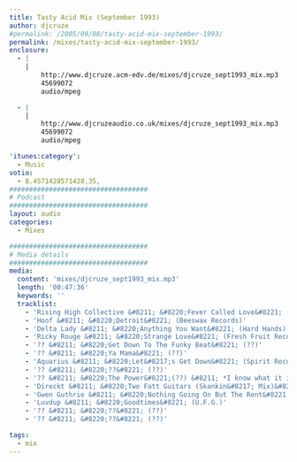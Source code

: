 ```yaml
---
title: Tasty Acid Mix (September 1993)
author: djcruze
#permalink: /2005/09/08/tasty-acid-mix-september-1993/
permalink: /mixes/tasty-acid-mix-september-1993/
enclosure:
  - |
    |
        http://www.djcruze.acm-edv.de/mixes/djcruze_sept1993_mix.mp3
        45699072
        audio/mpeg

  - |
    |
        http://www.djcruzeaudio.co.uk/mixes/djcruze_sept1993_mix.mp3
        45699072
        audio/mpeg

'itunes:category':
  - Music
votio:
  - 8.4571428571428,35,
###################################
# Podcast
###################################
layout: audio
categories:
  - Mixes

###################################
# Media details
###################################
media:
  content: 'mixes/djcruze_sept1993_mix.mp3'
  length: '00:47:36'
  keywords: ''
  tracklist:
    - 'Rising High Collective &#8211; &#8220;Fever Called Love&#8221; (Rising High Records)'
    - 'Hoof &#8211; &#8220;Detroit&#8221; (Beeswax Records)'
    - 'Delta Lady &#8211; &#8220;Anything You Want&#8221; (Hard Hands)'
    - 'Ricky Rouge &#8211; &#8220;Strange Love&#8221; (Fresh Fruit Records)'
    - '?? &#8211; &#8220;Get Down To The Funky Beat&#8221; (??)'
    - '?? &#8211; &#8220;Ya Mama&#8221; (??)'
    - 'Aquarius &#8211; &#8220;Let&#8217;s Get Down&#8221; (Spirit Recordings)'
    - '?? &#8211; &#8220;??&#8221; (??)'
    - '?? &#8211; &#8220;The Power&#8221;(??) &#8211; *I know what it is called but I&#8217;ll have to find it first!*'
    - 'Direckt &#8211; &#8220;Two Fatt Guitars (Skankin&#8217; Mix)&#8221; (U.F.G.)'
    - 'Gwen Guthrie &#8211; &#8220;Nothing Going On But The Rent&#8221;'
    - 'Luvdup &#8211; &#8220;Goodtimes&#8221; (U.F.G.)'
    - '?? &#8211; &#8220;??&#8221; (??)'
    - '?? &#8211; &#8220;??&#8221; (??)'

tags:
  - mix
---
```

